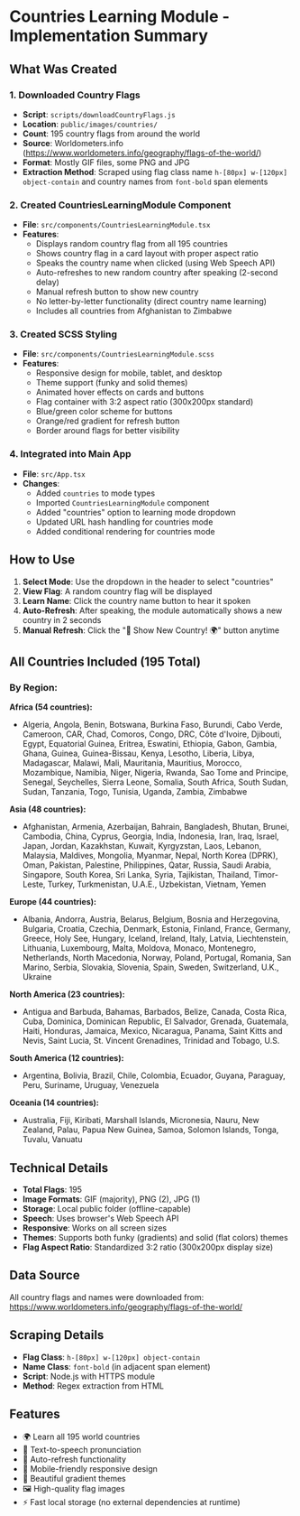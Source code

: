 # Countries Learning Module - Implementation Summary

## What Was Created

### 1. Downloaded Country Flags
- **Script**: `scripts/downloadCountryFlags.js`
- **Location**: `public/images/countries/`
- **Count**: 195 country flags from around the world
- **Source**: Worldometers.info (https://www.worldometers.info/geography/flags-of-the-world/)
- **Format**: Mostly GIF files, some PNG and JPG
- **Extraction Method**: Scraped using flag class name `h-[80px] w-[120px] object-contain` and country names from `font-bold` span elements

### 2. Created CountriesLearningModule Component
- **File**: `src/components/CountriesLearningModule.tsx`
- **Features**:
  - Displays random country flag from all 195 countries
  - Shows country flag in a card layout with proper aspect ratio
  - Speaks the country name when clicked (using Web Speech API)
  - Auto-refreshes to new random country after speaking (2-second delay)
  - Manual refresh button to show new country
  - No letter-by-letter functionality (direct country name learning)
  - Includes all countries from Afghanistan to Zimbabwe

### 3. Created SCSS Styling
- **File**: `src/components/CountriesLearningModule.scss`
- **Features**:
  - Responsive design for mobile, tablet, and desktop
  - Theme support (funky and solid themes)
  - Animated hover effects on cards and buttons
  - Flag container with 3:2 aspect ratio (300x200px standard)
  - Blue/green color scheme for buttons
  - Orange/red gradient for refresh button
  - Border around flags for better visibility

### 4. Integrated into Main App
- **File**: `src/App.tsx`
- **Changes**:
  - Added `countries` to mode types
  - Imported `CountriesLearningModule` component
  - Added "countries" option to learning mode dropdown
  - Updated URL hash handling for countries mode
  - Added conditional rendering for countries mode

## How to Use

1. **Select Mode**: Use the dropdown in the header to select "countries"
2. **View Flag**: A random country flag will be displayed
3. **Learn Name**: Click the country name button to hear it spoken
4. **Auto-Refresh**: After speaking, the module automatically shows a new country in 2 seconds
5. **Manual Refresh**: Click the "🔄 Show New Country! 🌍" button anytime

## All Countries Included (195 Total)

### By Region:

**Africa (54 countries):**
- Algeria, Angola, Benin, Botswana, Burkina Faso, Burundi, Cabo Verde, Cameroon, CAR, Chad, Comoros, Congo, DRC, Côte d'Ivoire, Djibouti, Egypt, Equatorial Guinea, Eritrea, Eswatini, Ethiopia, Gabon, Gambia, Ghana, Guinea, Guinea-Bissau, Kenya, Lesotho, Liberia, Libya, Madagascar, Malawi, Mali, Mauritania, Mauritius, Morocco, Mozambique, Namibia, Niger, Nigeria, Rwanda, Sao Tome and Principe, Senegal, Seychelles, Sierra Leone, Somalia, South Africa, South Sudan, Sudan, Tanzania, Togo, Tunisia, Uganda, Zambia, Zimbabwe

**Asia (48 countries):**
- Afghanistan, Armenia, Azerbaijan, Bahrain, Bangladesh, Bhutan, Brunei, Cambodia, China, Cyprus, Georgia, India, Indonesia, Iran, Iraq, Israel, Japan, Jordan, Kazakhstan, Kuwait, Kyrgyzstan, Laos, Lebanon, Malaysia, Maldives, Mongolia, Myanmar, Nepal, North Korea (DPRK), Oman, Pakistan, Palestine, Philippines, Qatar, Russia, Saudi Arabia, Singapore, South Korea, Sri Lanka, Syria, Tajikistan, Thailand, Timor-Leste, Turkey, Turkmenistan, U.A.E., Uzbekistan, Vietnam, Yemen

**Europe (44 countries):**
- Albania, Andorra, Austria, Belarus, Belgium, Bosnia and Herzegovina, Bulgaria, Croatia, Czechia, Denmark, Estonia, Finland, France, Germany, Greece, Holy See, Hungary, Iceland, Ireland, Italy, Latvia, Liechtenstein, Lithuania, Luxembourg, Malta, Moldova, Monaco, Montenegro, Netherlands, North Macedonia, Norway, Poland, Portugal, Romania, San Marino, Serbia, Slovakia, Slovenia, Spain, Sweden, Switzerland, U.K., Ukraine

**North America (23 countries):**
- Antigua and Barbuda, Bahamas, Barbados, Belize, Canada, Costa Rica, Cuba, Dominica, Dominican Republic, El Salvador, Grenada, Guatemala, Haiti, Honduras, Jamaica, Mexico, Nicaragua, Panama, Saint Kitts and Nevis, Saint Lucia, St. Vincent Grenadines, Trinidad and Tobago, U.S.

**South America (12 countries):**
- Argentina, Bolivia, Brazil, Chile, Colombia, Ecuador, Guyana, Paraguay, Peru, Suriname, Uruguay, Venezuela

**Oceania (14 countries):**
- Australia, Fiji, Kiribati, Marshall Islands, Micronesia, Nauru, New Zealand, Palau, Papua New Guinea, Samoa, Solomon Islands, Tonga, Tuvalu, Vanuatu

## Technical Details

- **Total Flags**: 195
- **Image Formats**: GIF (majority), PNG (2), JPG (1)
- **Storage**: Local public folder (offline-capable)
- **Speech**: Uses browser's Web Speech API
- **Responsive**: Works on all screen sizes
- **Themes**: Supports both funky (gradients) and solid (flat colors) themes
- **Flag Aspect Ratio**: Standardized 3:2 ratio (300x200px display size)

## Data Source

All country flags and names were downloaded from:
https://www.worldometers.info/geography/flags-of-the-world/

## Scraping Details

- **Flag Class**: `h-[80px] w-[120px] object-contain`
- **Name Class**: `font-bold` (in adjacent span element)
- **Script**: Node.js with HTTPS module
- **Method**: Regex extraction from HTML

## Features

- 🌍 Learn all 195 world countries
- 🎤 Text-to-speech pronunciation
- 🔄 Auto-refresh functionality
- 📱 Mobile-friendly responsive design
- 🎨 Beautiful gradient themes
- 🖼️ High-quality flag images
- ⚡ Fast local storage (no external dependencies at runtime)
